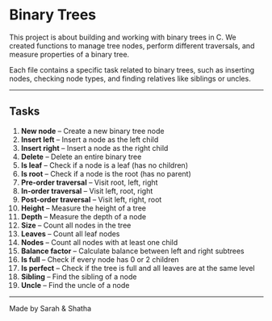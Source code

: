 # Binary Trees

This project is about building and working with binary trees in C. We created functions to manage tree nodes, perform different traversals, and measure properties of a binary tree.

Each file contains a specific task related to binary trees, such as inserting nodes, checking node types, and finding relatives like siblings or uncles.

---

## Tasks

1. **New node** – Create a new binary tree node
2. **Insert left** – Insert a node as the left child
3. **Insert right** – Insert a node as the right child
4. **Delete** – Delete an entire binary tree
5. **Is leaf** – Check if a node is a leaf (has no children)
6. **Is root** – Check if a node is the root (has no parent)
7. **Pre-order traversal** – Visit root, left, right
8. **In-order traversal** – Visit left, root, right
9. **Post-order traversal** – Visit left, right, root
10. **Height** – Measure the height of a tree
11. **Depth** – Measure the depth of a node
12. **Size** – Count all nodes in the tree
13. **Leaves** – Count all leaf nodes
14. **Nodes** – Count all nodes with at least one child
15. **Balance factor** – Calculate balance between left and right subtrees
16. **Is full** – Check if every node has 0 or 2 children
17. **Is perfect** – Check if the tree is full and all leaves are at the same level
18. **Sibling** – Find the sibling of a node
19. **Uncle** – Find the uncle of a node

---

Made by Sarah & Shatha
